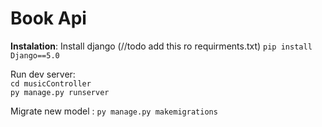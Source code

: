 
# Book Api

**Instalation**:
Install django (//todo add this ro requirments.txt) `pip install Django==5.0`
<br/>

Run dev server:
<br/>
              `cd musicController`
              <br/>
              `py manage.py runserver`
              
Migrate new model :
                  `py manage.py makemigrations`

                  

